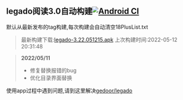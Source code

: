 ## legado阅读3.0自动构建[![Android CI](https://github.com/10bits/gedoor-Build/workflows/Android%20CI/badge.svg)](https://github.com/10bits/gedoor-Build/actions)

默认从最新发布的tag构建,每次构建会自动清空18PlusList.txt

> 最新构建下载:[legado-3.22.051215.apk](https://github.com/crby2333/gedoor-Build/releases/download/legado-3.22.051215/legado-3.22.051215.apk) 上次构建时间:2022-05-12 20:31:48
<!--start-->
> **2022/05/11**
> 
> * 修复替换报错的bug
> * 优化目录界面替换
<!--end-->
  
使用app过程中遇到问题,请到这里解决[gedoor/legado](https://github.com/gedoor/legado/issues)

